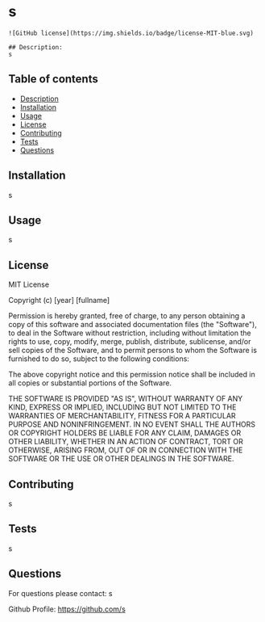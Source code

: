 # s

    ![GitHub license](https://img.shields.io/badge/license-MIT-blue.svg)
    
    ## Description:
    s
    
    
## Table of contents
* [Description](#description)
* [Installation](#installation)
* [Usage](#usage)
* [License](#license)
* [Contributing](#contribute)
* [Tests](#tests)
* [Questions](#questions)
    
## Installation
s

## Usage
s

## License

MIT License

Copyright (c) [year] [fullname]

Permission is hereby granted, free of charge, to any person obtaining a copy
of this software and associated documentation files (the "Software"), to deal
in the Software without restriction, including without limitation the rights
to use, copy, modify, merge, publish, distribute, sublicense, and/or sell
copies of the Software, and to permit persons to whom the Software is
furnished to do so, subject to the following conditions:

The above copyright notice and this permission notice shall be included in all
copies or substantial portions of the Software.

THE SOFTWARE IS PROVIDED "AS IS", WITHOUT WARRANTY OF ANY KIND, EXPRESS OR
IMPLIED, INCLUDING BUT NOT LIMITED TO THE WARRANTIES OF MERCHANTABILITY,
FITNESS FOR A PARTICULAR PURPOSE AND NONINFRINGEMENT. IN NO EVENT SHALL THE
AUTHORS OR COPYRIGHT HOLDERS BE LIABLE FOR ANY CLAIM, DAMAGES OR OTHER
LIABILITY, WHETHER IN AN ACTION OF CONTRACT, TORT OR OTHERWISE, ARISING FROM,
OUT OF OR IN CONNECTION WITH THE SOFTWARE OR THE USE OR OTHER DEALINGS IN THE
SOFTWARE.

## Contributing
s

## Tests
s

## Questions
For questions please contact: s

Github Profile: https://github.com/s 